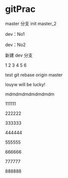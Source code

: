 # gitPrac

master 分支 init master_2

dev：No1

dev：No2

新建 dev 分支

1
2
3
4
5
6


test git rebase origin master

louyw will be lucky!


mdmdmdmdmdmdmdm

111111


222222

333333

444444

555555

666666

777777

888888

